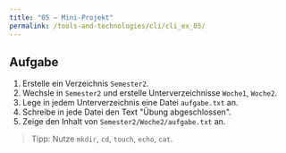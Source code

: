```yaml
---
title: "05 – Mini-Projekt"
permalink: /tools-and-technologies/cli/cli_ex_05/
---
```


## Aufgabe

1. Erstelle ein Verzeichnis `Semester2`.
2. Wechsle in `Semester2` und erstelle Unterverzeichnisse `Woche1`, `Woche2`.
3. Lege in jedem Unterverzeichnis eine Datei `aufgabe.txt` an.
4. Schreibe in jede Datei den Text "Übung abgeschlossen".
5. Zeige den Inhalt von `Semester2/Woche2/aufgabe.txt` an.

> Tipp: Nutze `mkdir`, `cd`, `touch`, `echo`, `cat`.